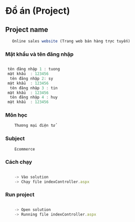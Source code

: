 # Đồ án (Project)
## Project name
```js 
   Online sales website (Trang web bán hàng trực tuyến)
```
### Mật khẩu và tên đăng nhập
```js 

 tên đăng nhập 1 : tuong 
 mật khẩu  : 123456
  tên đăng nhập 2: sy 
 mật khẩu  : 123456
  tên đăng nhập 3 : tin 
 mật khẩu  : 123456
  tên đăng nhập 4 : huy 
 mật khẩu  : 123456

```
### Môn học
```js 
    Thương mại điện tử
```
### Subject

```js 
    Ecommerce
```

### Cách chạy
```js 

    -> Vào solution 
    -> Chạy file indexController.aspx
```
### Run project
```js 

    -> Open solution
    -> Running file indexController.aspx
```

